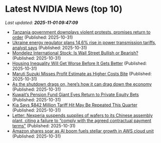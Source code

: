 # Latest NVIDIA News (top 10)
_Last updated: **2025-11-01 09:47:09**_

- [Tanzania government downplays violent protests, promises return to order](https://biztoc.com/x/593f8ed7a8a574b1) (Published: 2025-10-31)
- [Ukraine energy regulator plans 14.6% rise in power transmission tariffs, analyst says](https://biztoc.com/x/b4169a57209fc2ad) (Published: 2025-10-31)
- [Mondelez International Stock: Is Wall Street Bullish or Bearish?](https://biztoc.com/x/ae1b0b64521d0d07) (Published: 2025-10-31)
- [Housing Inequality Will Get Worse Before It Gets Better](https://biztoc.com/x/3cf04cb8b5d124db) (Published: 2025-10-31)
- [Maruti Suzuki Misses Profit Estimate as Higher Costs Bite](https://biztoc.com/x/a0ffaabf67c02314) (Published: 2025-10-31)
- [As the shutdown drags on, here’s how it can drag down the economy](https://biztoc.com/x/6414e6f94b542de5) (Published: 2025-10-31)
- [Kuwait’s Pension Fund Giant Eyes Return to Private Equity Bets](https://biztoc.com/x/4cbb9d94ada6c8b7) (Published: 2025-10-31)
- [Kia Says $842 Million Tariff Hit May Be Repeated This Quarter](https://biztoc.com/x/90340bed74d7a184) (Published: 2025-10-31)
- [Letter: Nexperia suspends supplies of wafers to its Chinese assembly plant, citing a failure to “comply with the agreed contractual payment terms”](https://biztoc.com/x/b8b6252c7f7b5fa4) (Published: 2025-10-31)
- [Amazon shares soar as AI boom fuels stellar growth in AWS cloud unit](https://biztoc.com/x/3933dbfd4396b156) (Published: 2025-10-31)
